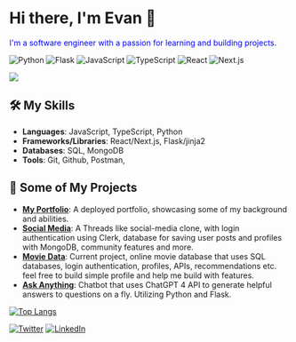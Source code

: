 # Hi there, I'm Evan 👋

<span style="color:blue">I'm a software engineer with a passion for learning and building projects.</span>

![Python](https://img.shields.io/badge/-Python-3776AB?style=flat&logo=python&logoColor=white)
![Flask](https://img.shields.io/badge/-Flask-000000?style=flat&logo=flask&logoColor=white)
![JavaScript](https://img.shields.io/badge/-JavaScript-F7DF1E?style=flat&logo=javascript&logoColor=black)
![TypeScript](https://img.shields.io/badge/-TypeScript-3178C6?style=flat&logo=typescript&logoColor=white)
![React](https://img.shields.io/badge/-React-61DAFB?style=flat&logo=react&logoColor=white)
![Next.js](https://img.shields.io/badge/-Next.js-000000?style=flat&logo=next.js&logoColor=white)

![](https://visitor-badge.glitch.me/badge?page_id=itsevanb.itsevanb)

## 🛠️ My Skills

- **Languages**: JavaScript, TypeScript, Python
- **Frameworks/Libraries**: React/Next.js, Flask/jinja2
- **Databases**: SQL, MongoDB
- **Tools**: Git, Github, Postman, 

## 🎉 Some of My Projects

- **[My Portfolio](https://evanbetley.com)**: A deployed portfolio, showcasing some of my background and abilities.
- **[Social Media](https://social-media-fxv6n7eat-itsevanb.vercel.app/)**: A Threads like social-media clone, with login authentication using Clerk, database for saving user posts and profiles with MongoDB, community features and more.
- **[Movie Data](http://itsevanb.pythonanywhere.com/)**: Current project, online movie database that uses SQL databases, login authentication, profiles, APIs, recommendations etc. feel free to build simple profile and help me build with features.
- **[Ask Anything](https://evbot.replit.app/)**: Chatbot that uses ChatGPT 4 API to generate helpful answers to questions on a fly. Utilizing Python and Flask.

[![Top Langs](https://github-readme-stats.vercel.app/api/top-langs/?username=itsevanb)](https://github.com/itsevanb/github-readme-stats)

[![Twitter](https://img.shields.io/badge/-Twitter-1DA1F2?style=flat&logo=twitter&logoColor=white)](https://twitter.com/Itsevanb)  [![LinkedIn](https://img.shields.io/badge/-LinkedIn-0077B5?style=flat&logo=linkedin&logoColor=white)](https://www.linkedin.com/in/evan-betley/)

